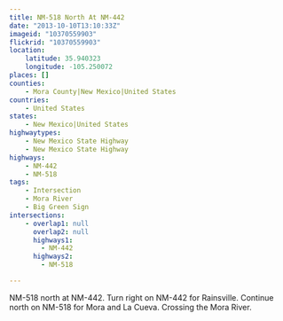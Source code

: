 ```yaml
---
title: NM-518 North At NM-442
date: "2013-10-10T13:10:33Z"
imageid: "10370559903"
flickrid: "10370559903"
location:
    latitude: 35.940323
    longitude: -105.250072
places: []
counties:
    - Mora County|New Mexico|United States
countries:
    - United States
states:
    - New Mexico|United States
highwaytypes:
    - New Mexico State Highway
    - New Mexico State Highway
highways:
    - NM-442
    - NM-518
tags:
    - Intersection
    - Mora River
    - Big Green Sign
intersections:
    - overlap1: null
      overlap2: null
      highways1:
        - NM-442
      highways2:
        - NM-518

---
```

NM-518 north at NM-442.  Turn right on NM-442 for Rainsville.  Continue north on NM-518 for Mora and La Cueva.  Crossing the Mora River.